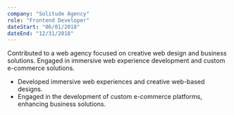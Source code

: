 ```yaml
---
company: "Solitude Agency"
role: "Frontend Developer"
dateStart: "06/01/2018"
dateEnd: "12/31/2018"
---
```


Contributed to a web agency focused on creative web design and business solutions. Engaged in immersive web experience development and custom e-commerce solutions.

- Developed immersive web experiences and creative web-based designs.
- Engaged in the development of custom e-commerce platforms, enhancing business solutions.

